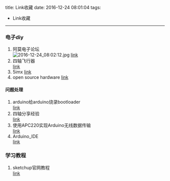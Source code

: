 title: Link收藏
date: 2016-12-24 08:01:04
tags:
- Link收藏
---
### 电子diy
1. 阿莫电子论坛  
![2016-12-24_08:02:12.jpg](http://7wy48o.com1.z0.glb.clouddn.com/2016-12-24_08:02:12.jpg)
[link](http://www.amobbs.com/thread-5546057-1-1.html)
2. 四轴飞行器  
[link](http://www.diy-robots.com/?p=1033)
3. 5imx
[link](http://bbs.5imx.com/forum.php?mod=viewthread&tid=796102#625076-renren-1-19007-f30b83429646c9c32f9ae63080a0268e)
4. open source hardware
[link](http://kb.open.eefocus.com/index.php/%E9%A6%96%E9%A1%B5)

#### 问题处理
1. arduino给arduino烧录bootloader  
[link](http://yiqieanhao.iteye.com/blog/1850947)  
2. 四轴分享经验  
[link](http://bbs.5imx.com/forum.php?mod=viewthread&tid=736706)  
3. 使用APC220实现Arduino无线数据传输  
[link](http://www.360doc.com/content/11/0829/17/7281002_144291207.shtml)
4. Arduino_IDE  
[link](http://kb.open.eefocus.com/index.php?title=Arduino_IDE)

### 学习教程
1. sketchup官网教程  
[link](http://www.sketchup.com/learn/videos/58)
